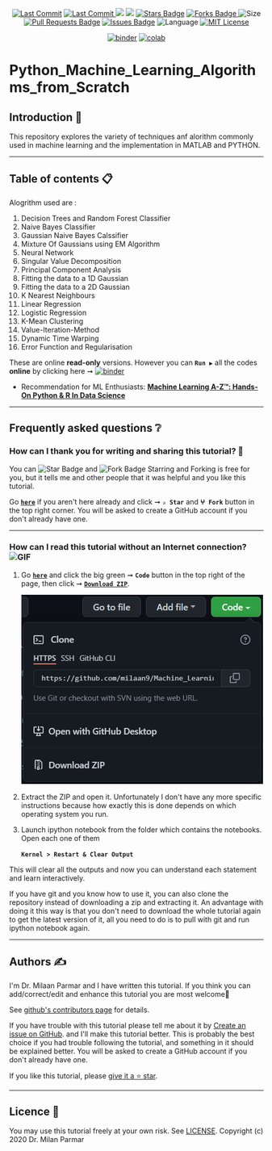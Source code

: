<p align="center"> 
<a href="https://github.com/milaan9"><img src="https://img.shields.io/static/v1?logo=github&label=maintainer&message=milaan9&color=ff3300" alt="Last Commit"/></a> 
<a href="https://github.com/milaan9/Machine_Learning_Algorithms_from_Scratch/graphs/commit-activity"><img src="https://img.shields.io/github/last-commit/milaan9/Python_Machine_Learning.svg?colorB=ff8000&style=flat" alt="Last Commit"/> </a> 
<a href="https://github.com/milaan9/Python_Machine_Learning/pulse" alt="Activity"><img src="https://img.shields.io/github/commit-activity/m/milaan9/Machine_Learning_Algorithms_from_Scratch.svg?colorB=teal&style=flat" /></a> 
<a href="https://hits.seeyoufarm.com"><img src="https://hits.seeyoufarm.com/api/count/incr/badge.svg?url=https%3A%2F%2Fgithub.com%2Fmilaan9%2FMachine_Learning_Algorithms_from_Scratch&count_bg=%231DC92C&title_bg=%23555555&icon=&icon_color=%23E7E7E7&title=views&edge_flat=false"/></a>
<a href="https://github.com/milaan9/Machine_Learning_Algorithms_from_Scratch/stargazers"><img src="https://img.shields.io/github/stars/milaan9/Python_Machine_Learning.svg?colorB=1a53ff" alt="Stars Badge"/></a>
<a href="https://github.com/milaan9/Machine_Learning_Algorithms_from_Scratch/network/members"><img src="https://img.shields.io/github/forks/milaan9/Python_Machine_Learning" alt="Forks Badge"/> </a>
<img src="https://img.shields.io/github/repo-size/milaan9/Machine_Learning_Algorithms_from_Scratch.svg?colorB=CC66FF&style=flat" alt="Size"/>
<a href="https://github.com/milaan9/Machine_Learning_Algorithms_from_Scratch/pulls"><img src="https://img.shields.io/github/issues-pr/milaan9/Machine_Learning_Algorithms_from_Scratch.svg?colorB=yellow&style=flat" alt="Pull Requests Badge"/></a>
<a href="https://github.com/milaan9/Machine_Learning_Algorithms_from_Scratch/issues"><img src="https://img.shields.io/github/issues/milaan9/Machine_Learning_Algorithms_from_Scratch.svg?colorB=yellow&style=flat" alt="Issues Badge"/></a>
<img src="https://img.shields.io/github/languages/top/milaan9/Machine_Learning_Algorithms_from_Scratch.svg?colorB=996600&style=flat" alt="Language"/></a> 
<a href="https://github.com/milaan9/Machine_Learning_Algorithms_from_Scratch/blob/main/LICENSE"><img src="https://img.shields.io/badge/License-MIT-blueviolet.svg" alt="MIT License"/></a>
</p> 
<!--<img src="https://badges.pufler.dev/contributors/milaan9/01_Python_Introduction?size=50&padding=5&bots=true" alt="milaan9"/>-->

<p align="center"> 
<a href="https://mybinder.org/v2/gh/milaan9/Machine_Learning_Algorithms_from_Scratch/HEAD"><img src="https://mybinder.org/badge_logo.svg" alt="binder"/></a>
<a href="https://githubtocolab.com/milaan9/Machine_Learning_Algorithms_from_Scratch"><img src="https://colab.research.google.com/assets/colab-badge.svg" alt="colab"/></a> 
</p> 

# Python_Machine_Learning_Algorithms_from_Scratch

## Introduction 👋

This repository explores the variety of techniques anf alorithm commonly used in machine learning and the implementation in MATLAB and PYTHON.

---

## Table of contents 📋

Alogrithm used are :
  1. Decision Trees and Random Forest Classifier
  2. Naive Bayes Classifier
  3. Gaussian Naive Bayes Calssifier
  4. Mixture Of Gaussians using EM Algorithm
  5. Neural Network
  6. Singular Value Decomposition
  7. Principal Component Analysis
  8. Fitting the data to a 1D Gaussian
  9. Fitting the data to a 2D Gaussian
  10. K Nearest Neighbours
  11. Linear Regression
  12. Logistic Regression
  13. K-Mean Clustering
  14. Value-Iteration-Method
  15. Dynamic Time Warping
  16. Error Function and Regularisation

These are online **read-only** versions. However you can **`Run ▶`**  all the codes **online** by clicking here ➞ <a href="https://mybinder.org/v2/gh/milaan9/Machine_Learning_Algorithms_from_Scratch/HEAD"><img src="https://mybinder.org/badge_logo.svg" alt="binder"/></a>

* Recommendation for ML Enthusiasts: **[Machine Learning A-Z™: Hands-On Python & R In Data Science](https://www.udemy.com/machinelearning/)**
---

## Frequently asked questions ❔

### How can I thank you for writing and sharing this tutorial? 🌷

You can <img src="https://img.shields.io/static/v1?label=%E2%AD%90 Star &message=if%20useful&style=style=flat&color=blue" alt="Star Badge"/> and <img src="https://img.shields.io/static/v1?label=%E2%B5%96 Fork &message=if%20useful&style=style=flat&color=blue" alt="Fork Badge"/> Starring and Forking is free for you, but it tells me and other people that it was helpful and you like this tutorial.

Go [**`here`**](https://github.com/milaan9/Python_Machine_Learning) if you aren't here already and click ➞ **`✰ Star`** and **`ⵖ Fork`** button in the top right corner. You will be asked to create a GitHub account if you don't already have one.

---

### How can I read this tutorial without an Internet connection? <img alt="GIF" src="https://github.com/TheDudeThatCode/TheDudeThatCode/blob/master/Assets/hmm.gif" width="20vw" />

1. Go [**`here`**](https://github.com/milaan9/Python_Machine_Learning) and click the big green ➞ **`Code`** button in the top right of the page, then click ➞ [**`Download ZIP`**](https://github.com/milaan9/Python_Machine_Learning/archive/refs/heads/main.zip).

    ![Download ZIP](img/dnld_rep.png)

2. Extract the ZIP and open it. Unfortunately I don't have any more specific instructions because how exactly this is done depends on which operating system you run.
    
3. Launch ipython notebook from the folder which contains the notebooks. Open each one of them
  
    **`Kernel > Restart & Clear Output`**
    
This will clear all the outputs and now you can understand each statement and learn interactively.

If you have git and you know how to use it, you can also clone the repository instead of downloading a zip and extracting it. An advantage with doing it this way is that you don't need to download the whole tutorial again to get the latest version of it, all you need to do is to pull with git and run ipython notebook again.

---

## Authors ✍️

I'm Dr. Milaan Parmar and I have written this tutorial. If you think you can add/correct/edit and enhance this tutorial you are most welcome🙏

See [github's contributors page](https://github.com/milaan9/Python_Machine_Learning/graphs/contributors) for details.

If you have trouble with this tutorial please tell me about it by [Create an issue on GitHub](https://github.com/milaan9/Python_Machine_Learning/issues/new). and I'll make this tutorial better. This is probably the best choice if you had trouble following the tutorial, and something in it should be explained better. You will be asked to create a GitHub account if you don't already have one.

If you like this tutorial, please [give it a ⭐ star](https://github.com/milaan9/Python_Machine_Learning).

---

## Licence 📜

You may use this tutorial freely at your own risk. See [LICENSE](./LICENSE).
Copyright (c) 2020 Dr. Milan Parmar
